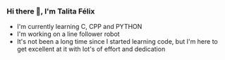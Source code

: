 ### Hi there 👋, I'm Talita Félix

- I'm currently learning C, CPP and PYTHON
- I'm working on a line follower robot
- It's not been a long time since I started learning code, but I'm here to get excellent at it with lot's of effort and dedication

<!--
Here are some ideas to get you started:

- 🔭 I’m currently working on ...
- 🌱 I’m currently learning ...
- 👯 I’m looking to collaborate on ...
- 🤔 I’m looking for help with ...
- 💬 Ask me about ...
- 📫 How to reach me: ...
- 😄 Pronouns: ...
- ⚡ Fun fact: ...
-->
